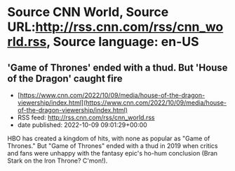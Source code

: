 # Source CNN World, Source URL:http://rss.cnn.com/rss/cnn_world.rss, Source language: en-US

## 'Game of Thrones' ended with a thud. But 'House of the Dragon' caught fire
 - [https://www.cnn.com/2022/10/09/media/house-of-the-dragon-viewership/index.html](https://www.cnn.com/2022/10/09/media/house-of-the-dragon-viewership/index.html)
 - RSS feed: http://rss.cnn.com/rss/cnn_world.rss
 - date published: 2022-10-09 09:01:29+00:00

HBO has created a kingdom of hits, with none as popular as "Game of Thrones." But "Game of Thrones" ended with a thud in 2019 when critics and fans were unhappy with the fantasy epic's ho-hum conclusion (Bran Stark on the Iron Throne? C'mon!).
